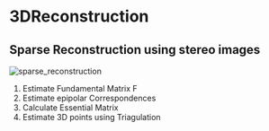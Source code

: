 # 3DReconstruction

## Sparse Reconstruction using stereo images
![sparse_reconstruction](https://user-images.githubusercontent.com/28349806/130352646-57c3c398-dffa-4ad6-89d0-ee69f8ba55d1.png)

1. Estimate Fundamental Matrix F
2. Estimate epipolar Correspondences 
3. Calculate Essential Matrix
4. Estimate 3D points using Triagulation
